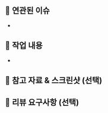 <!--
선택 사항도 나중에 내용이 추가될 수 있으니 항목은 남겨주세요
-->

## 🔖 연관된 이슈

<!--#[이슈번호], #[이슈번호]-->

-

## 📂 작업 내용

<!--이번 PR에서 작업한 내용을 간략히 설명해주세요(이미지 첨부 가능)-->

-

## 📑 참고 자료 & 스크린샷 (선택)

## 📢 리뷰 요구사항 (선택)

<!--
리뷰어가 특별히 봐주었으면 하는 부분이 있다면 작성해주세요
ex) 메서드 XXX의 이름을 더 잘 짓고 싶은데 혹시 좋은 명칭이 있을까요?
-->
